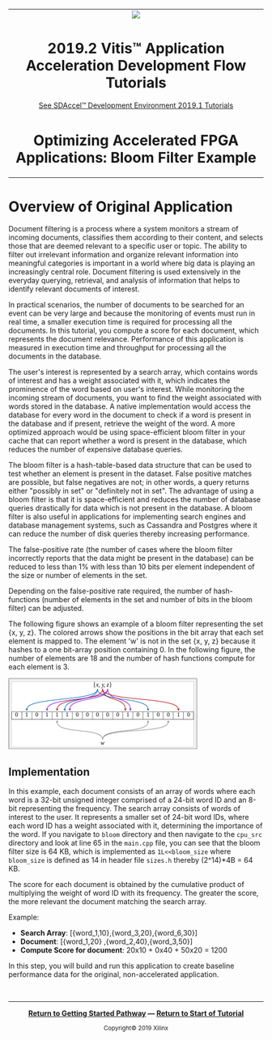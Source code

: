 ﻿<table>
 <tr>
   <td align="center"><img src="https://www.xilinx.com/content/dam/xilinx/imgs/press/media-kits/corporate/xilinx-logo.png" width="30%"/><h1>2019.2 Vitis™ Application Acceleration Development Flow Tutorials</h1>
   <a href="https://github.com/Xilinx/SDAccel-Tutorials/branches/all">See SDAccel™ Development Environment 2019.1 Tutorials</a>
   </td>
 </tr>
 <tr>
 <td align="center"><h1>Optimizing Accelerated FPGA Applications: Bloom Filter Example
 </td>
 </tr>
</table>

# Overview of Original Application


Document filtering is a process where a system monitors a stream of incoming documents, classifies them according to their content, and selects those that are deemed relevant to a specific user or topic. The ability to filter out irrelevant information and organize relevant information into meaningful categories is important in a world where big data is playing an increasingly central role. Document filtering is used extensively in the everyday querying, retrieval, and analysis of information that helps to identify relevant documents of interest.

 In practical scenarios, the number of documents to be searched for an event can be very large and because the monitoring of events must run in real time, a smaller execution time is required for processing all the documents. In this tutorial, you compute a score for each document, which represents the document relevance. Performance of this application is measured in execution time and throughput for processing all the documents in the database.

 The user's interest is represented by a search array, which contains words of interest and has a weight associated with it, which indicates the prominence of the word based on user's interest. While monitoring the incoming stream of documents, you want to find the weight associated with words stored in the database. A native implementation would access the database for every word in the document to check if a word is present in the database and if present, retrieve the weight of the word. A more optimized approach would be using space-efficient bloom filter in your cache that can report whether a word is present in the database, which reduces the number of expensive database queries.

The bloom filter is a hash-table-based data structure that can be used to test whether an element is present in the dataset. False positive matches are possible, but false negatives are not; in other words, a query returns either "possibly in set" or "definitely not in set". The advantage of using a bloom filter is that it is space-efficient and reduces the number of database queries drastically for data which is not present in the database. A bloom filter is also useful in applications for implementing search engines and database management systems, such as Cassandra and Postgres where it can reduce the number of disk queries thereby increasing performance.

The false-positive rate (the number of cases where the bloom filter incorrectly reports that the data might be present in the database) can be reduced to less than 1% with less than 10 bits per element independent of the size or number of elements in the set.

Depending on the false-positive rate required, the number of hash-functions (number of elements in the set and number of bits in the bloom filter) can be adjusted.

The following figure shows an example of a bloom filter representing the set {x, y, z}. The colored arrows show the positions in the bit array that each set element is mapped to. The element 'w' is not in the set {x, y, z} because it hashes to a one bit-array position containing 0. In the following figure, the number of elements are 18 and the number of hash functions compute for each element is 3.

![](./images/bloom.PNG)

## Implementation

In this example, each document consists of an array of words where each word is a 32-bit unsigned integer comprised of a 24-bit word ID and an 8-bit representing the frequency. The search array consists of words of interest to the user. It represents a smaller set of 24-bit word IDs, where each word ID has a weight associated with it, determining the importance of the word. If you navigate to `bloom` directory and then navigate to the `cpu_src` directory and look at line 65 in the `main.cpp` file, you can see that the bloom filter size is 64 KB, which is implemented as `1L<<bloom_size` where `bloom_size` is defined as 14 in header file `sizes.h` thereby (2^14)*4B = 64 KB.

The score for each document is obtained by the cumulative product of multiplying the weight of word ID with its frequency. The greater the score, the more relevant the document matching the search array.

Example:

* **Search Array**: [{word_1,10},{word_3,20},{word_6,30}]
* **Document**: [{word_1,20} ,{word_2,40},{word_3,50}]
* **Compute Score for document**:  20x10 + 0x40 + 50x20 = 1200

In this step, you will build and run this application to create baseline performance data for the original, non-accelerated application.


</br>
<hr/>
<p align="center"><b><a href="/docs/vitis-getting-started/">Return to Getting Started Pathway</a> — <a href="./README.md">Return to Start of Tutorial</a></b></p>

<p align="center"><sup>Copyright&copy; 2019 Xilinx</sup></p>
